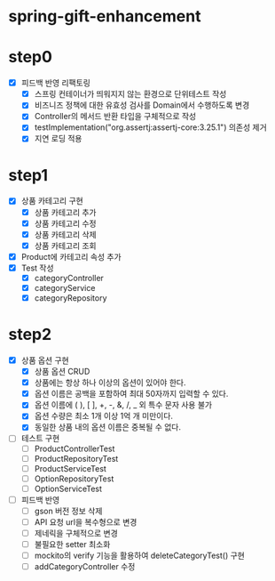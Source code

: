 # spring-gift-enhancement
# step0

- [x] 피드백 반영 리팩토링
  - [x] 스프링 컨테이너가 띄워지지 않는 환경으로 단위테스트 작성
  - [x] 비즈니즈 정책에 대한 유효성 검사를 Domain에서 수행하도록 변경
  - [x] Controller의 메서드 반환 타입을 구체적으로 작성
  - [x] testImplementation("org.assertj:assertj-core:3.25.1") 의존성 제거
  - [x] 지연 로딩 적용
# step1
- [x] 상품 카테고리 구현
  - [x] 상품 카테고리 추가
  - [x] 상품 카테고리 수정
  - [x] 상품 카테고리 삭제
  - [x] 상품 카테고리 조회
- [x] Product에 카테고리 속성 추가
- [x] Test 작성
  - [x] categoryController
  - [x] categoryService
  - [x] categoryRepository
# step2
- [x] 상품 옵션 구현
  - [x] 상품 옵션 CRUD
  - [x] 상품에는 항상 하나 이상의 옵션이 있어야 한다.
  - [x] 옵션 이름은 공백을 포함하여 최대 50자까지 입력할 수 있다.
  - [x] 옵션 이름에 ( ), [ ], +, -, &, /, _ 외 특수 문자 사용 불가
  - [x] 옵션 수량은 최소 1개 이상 1억 개 미만이다.
  - [x] 동일한 상품 내의 옵션 이름은 중복될 수 없다.
- [ ] 테스트 구현
  - [ ] ProductControllerTest
  - [ ] ProductRepositoryTest
  - [ ] ProductServiceTest
  - [ ] OptionRepositoryTest
  - [ ] OptionServiceTest
- [ ] 피드백 반영
  - [ ] gson 버전 정보 삭제
  - [ ] API 요청 url을 복수형으로 변경
  - [ ] 제네릭을 구체적으로 변경
  - [ ] 불필요한 setter 최소화
  - [ ] mockito의 verify 기능을 활용하여 deleteCategoryTest() 구현
  - [ ] addCategoryController 수정
